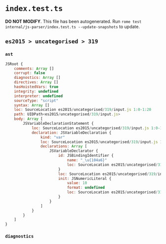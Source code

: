 # `index.test.ts`

**DO NOT MODIFY**. This file has been autogenerated. Run `rome test internal/js-parser/index.test.ts --update-snapshots` to update.

## `es2015 > uncategorised > 319`

### `ast`

```javascript
JSRoot {
	comments: Array []
	corrupt: false
	diagnostics: Array []
	directives: Array []
	hasHoistedVars: true
	integrity: undefined
	interpreter: undefined
	sourceType: "script"
	syntax: Array []
	loc: SourceLocation es2015/uncategorised/319/input.js 1:0-1:20
	path: UIDPath<es2015/uncategorised/319/input.js>
	body: Array [
		JSVariableDeclarationStatement {
			loc: SourceLocation es2015/uncategorised/319/input.js 1:0-1:20
			declaration: JSVariableDeclaration {
				kind: "var"
				loc: SourceLocation es2015/uncategorised/319/input.js 1:0-1:20
				declarations: Array [
					JSVariableDeclarator {
						id: JSBindingIdentifier {
							name: "_\u{104a6}"
							loc: SourceLocation es2015/uncategorised/319/input.js 1:4-1:14 (_\u{104a6})
						}
						loc: SourceLocation es2015/uncategorised/319/input.js 1:4-1:19
						init: JSNumericLiteral {
							value: 10
							format: undefined
							loc: SourceLocation es2015/uncategorised/319/input.js 1:17-1:19
						}
					}
				]
			}
		}
	]
}
```

### `diagnostics`

```

```
